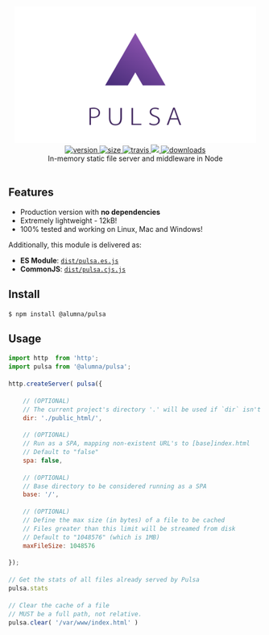 <div align="center">
	<img src="https://github.com/alumna/pulsa/raw/master/pulsa.svg?sanitize=true" alt="pulsa" width="480" height="270" />
</div>

<div align="center">
	<a href="https://npmjs.org/package/@alumna/pulsa">
		<img src="https://badgen.now.sh/npm/v/@alumna/pulsa" alt="version" />
	</a>
	<a href="https://npmjs.org/package/@alumna/pulsa">
		<img src="https://badgen.net/bundlephobia/min/@alumna/pulsa" alt="size" />
	</a>
	<a href="https://travis-ci.org/alumna/pulsa">
		<img src="https://travis-ci.org/alumna/pulsa.svg?branch=master" alt="travis" />
	</a>
	<a href="https://codecov.io/gh/alumna/pulsa">
		<img src="https://codecov.io/gh/alumna/pulsa/branch/master/graph/badge.svg" />
	</a>
	<a href="https://npmjs.org/package/@alumna/pulsa">
		<img src="https://badgen.now.sh/npm/dm/@alumna/pulsa" alt="downloads" />
	</a>
</div>

<div align="center">In-memory static file server and middleware in Node</div>

<br/>

## Features

* Production version with **no dependencies**
* Extremely lightweight - 12kB!
* 100% tested and working on Linux, Mac and Windows!

Additionally, this module is delivered as:

* **ES Module**: [`dist/pulsa.es.js`](https://unpkg.com/@alumna/pulsa/dist/pulsa.es.js)
* **CommonJS**: [`dist/pulsa.cjs.js`](https://unpkg.com/@alumna/pulsa/dist/pulsa.cjs.js)


## Install

```
$ npm install @alumna/pulsa
```


## Usage

```js
import http  from 'http';
import pulsa from '@alumna/pulsa';

http.createServer( pulsa({

	// (OPTIONAL)
	// The current project's directory '.' will be used if `dir` isn't passed
	dir: './public_html/',

	// (OPTIONAL)
	// Run as a SPA, mapping non-existent URL's to [base]index.html
	// Default to "false"
	spa: false,

	// (OPTIONAL)
	// Base directory to be considered running as a SPA
	base: '/',

	// (OPTIONAL)
	// Define the max size (in bytes) of a file to be cached
	// Files greater than this limit will be streamed from disk
	// Default to "1048576" (which is 1MB)
	maxFileSize: 1048576
	
});

// Get the stats of all files already served by Pulsa
pulsa.stats

// Clear the cache of a file
// MUST be a full path, not relative.
pulsa.clear( '/var/www/index.html' )
```
